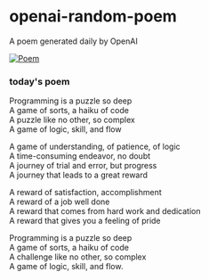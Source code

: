 
# openai-random-poem
 A poem generated daily by OpenAI

[![Poem](https://github.com/fbiego/openai-random-poem/actions/workflows/main.yml/badge.svg)](https://github.com/fbiego/openai-random-poem/actions/workflows/main.yml)

### today's poem  
  
Programming is a puzzle so deep  
A game of sorts, a haiku of code  
A puzzle like no other, so complex  
A game of logic, skill, and flow  
  
A game of understanding, of patience, of logic  
A time-consuming endeavor, no doubt  
A journey of trial and error, but progress  
A journey that leads to a great reward  
  
A reward of satisfaction, accomplishment  
A reward of a job well done  
A reward that comes from hard work and dedication  
A reward that gives you a feeling of pride  
  
Programming is a puzzle so deep  
A game of sorts, a haiku of code  
A challenge like no other, so complex  
A game of logic, skill, and flow.